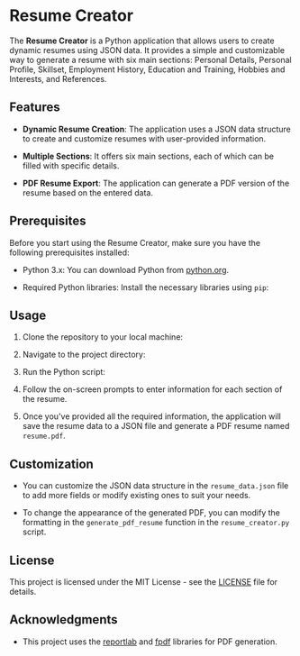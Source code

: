 # Resume Creator

The **Resume Creator** is a Python application that allows users to create dynamic resumes using JSON data. It provides a simple and customizable way to generate a resume with six main sections: Personal Details, Personal Profile, Skillset, Employment History, Education and Training, Hobbies and Interests, and References.

## Features

- **Dynamic Resume Creation**: The application uses a JSON data structure to create and customize resumes with user-provided information.

- **Multiple Sections**: It offers six main sections, each of which can be filled with specific details.

- **PDF Resume Export**: The application can generate a PDF version of the resume based on the entered data.

## Prerequisites

Before you start using the Resume Creator, make sure you have the following prerequisites installed:

- Python 3.x: You can download Python from [python.org](https://www.python.org/downloads/).

- Required Python libraries: Install the necessary libraries using `pip`:


## Usage

1. Clone the repository to your local machine:


2. Navigate to the project directory:


3. Run the Python script:


4. Follow the on-screen prompts to enter information for each section of the resume.

5. Once you've provided all the required information, the application will save the resume data to a JSON file and generate a PDF resume named `resume.pdf`.

## Customization

- You can customize the JSON data structure in the `resume_data.json` file to add more fields or modify existing ones to suit your needs.

- To change the appearance of the generated PDF, you can modify the formatting in the `generate_pdf_resume` function in the `resume_creator.py` script.

## License

This project is licensed under the MIT License - see the [LICENSE](LICENSE) file for details.

## Acknowledgments

- This project uses the [reportlab](https://www.reportlab.com/dev/docs/) and [fpdf](https://pyfpdf.readthedocs.io/en/latest/) libraries for PDF generation.

